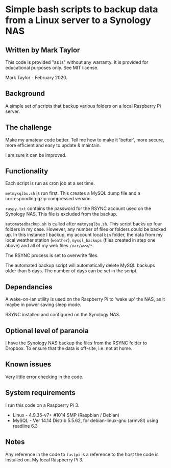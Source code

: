 # Simple bash scripts to backup data from a Linux server to a Synology NAS
## Written by Mark Taylor

This code is provided "as is" without any warranty. It is provided for educational purposes only. See MIT license.

Mark Taylor - February 2020.

## Background
A simple set of scripts that backup various folders on a local Raspberry Pi server.

## The challenge
Make my amateur code better. Tell me how to make it 'better', more secure, more efficient and easy to update & maintain.

I am sure it can be improved.

## Functionality
Each script is run as cron job at a set time.

`metmysqlbu.sh` is run first. This creates a MySQL dump file and a corresponding gzip compressed version.

`raspy.txt` contains the password for the RSYNC account used on the Synology NAS. This file is excluded from the backup.

`automatedbackup.sh` is called after `metmysqlbu.sh`. This script backs up four folders in my case. However, any number of files or folders could be backed up.  In this instance I backup, my account local `bin` folder, the data from my local weather station (`weather`), `mysql_backups` (files created in step one above) and all of my web files `/var/www/*`.

The RSYNC process is set to overwrite files.

The automated backup script will automatically delete MySQL backups older than 5 days. The number of days can be set in the script.

## Dependancies
A wake-on-lan utility is used on the Raspberry Pi to 'wake up' the NAS, as it maybe in power saving sleep mode.

RSYNC installed and configured on the Synology NAS.

## Optional level of paranoia
I have the Synology NAS backup the files from the RSYNC folder to Dropbox. To ensure that the data is off-site, i.e. not at home.

## Known issues
Very little error checking in the code.

## System requirements
I run this code on a Raspberry Pi 3.
- Linux - 4.9.35-v7+ #1014 SMP (Raspbian / Debian)
- MySQL - Ver 14.14 Distrib 5.5.62, for debian-linux-gnu (armv8l) using readline 6.3

## Notes
Any reference in the code to `fastpi` is a reference to the host the code is installed on. My local Raspberry Pi 3.